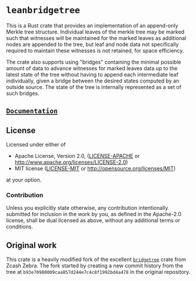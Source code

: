 # `leanbridgetree`

This is a Rust crate that provides an implementation of an append-only Merkle
tree structure. Individual leaves of the merkle tree may be marked such that
witnesses will be maintained for the marked leaves as additional nodes are
appended to the tree, but leaf and node data not specifically required to
maintain these witnesses is not retained, for space efficiency.

The crate also supports using "bridges" containing the minimal possible amount
of data to advance witnesses for marked leaves data up to the latest state of
the tree without having to append each intermediate leaf individually, given
a bridge between the desired states computed by an outside source. The state
of the tree is internally represented as a set of such bridges.

## [`Documentation`](https://docs.rs/leanbridgetree)

## License

Licensed under either of

 * Apache License, Version 2.0, ([LICENSE-APACHE](LICENSE-APACHE) or
   http://www.apache.org/licenses/LICENSE-2.0)
 * MIT license ([LICENSE-MIT](LICENSE-MIT) or http://opensource.org/licenses/MIT)

at your option.

### Contribution

Unless you explicitly state otherwise, any contribution intentionally submitted
for inclusion in the work by you, as defined in the Apache-2.0 license, shall
be dual licensed as above, without any additional terms or conditions.

## Original work

This crate is a heavily modified fork of the excellent [`bridgetree`] crate from
Zcash Zebra. The fork started by creating a new commit history from the tree at
`b93e70980009caa857d244e7c4c8f1992bd4a478` in the original repository.

[`bridgetree`]: https://github.com/zcash/incrementalmerkletree/tree/main/bridgetree
